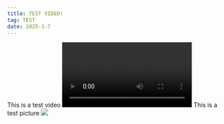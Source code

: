 ```yaml
---
title: TEST VIDEO!
tag: TEST
date: 2025-1-7
---
```

This is a test video
<video src="https://photovideo.photo.qq.com/1075_0b2ezmn35baaheapt5d5rntthsyex2fabjca.f20.mp4?dis_k=1f7d2ed2e6dcad9960d2c382b363862d&dis_t=1736264175&vuin=2216368705&owner=MjIxNjM2ODcwNQ=="></video>
This is a test picture
<img src="http://m.qpic.cn/psc?/V52QaM1t3cdkLX01oy3M3MJt8R1oBIF7/TmEUgtj9EK6.7V8ajmQrEIrD1g4L3aesDaF6qLjbOPnXEuDDx1359u1TFMrzlXo7mtCfxxaSxYJvupjv*uesBueOxEEJ2otmriluIWOsRcY!/b&bo=QAZABkAGQAYDByI!&rf=viewer_4&t=5">